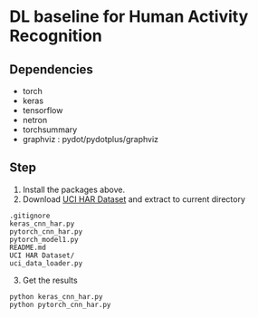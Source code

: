 
# DL baseline for Human Activity Recognition

## Dependencies
- torch
- keras
- tensorflow
- netron
- torchsummary
- graphviz : pydot/pydotplus/graphviz


## Step
1. Install the packages above.
2. Download [UCI HAR Dataset](https://archive.ics.uci.edu/ml/machine-learning-databases/00240/UCI%20HAR%20Dataset.zip) and extract to current directory
```
.gitignore
keras_cnn_har.py
pytorch_cnn_har.py
pytorch_model1.py
README.md
UCI HAR Dataset/
uci_data_loader.py
```
3. Get the results
```
python keras_cnn_har.py
python pytorch_cnn_har.py
```
